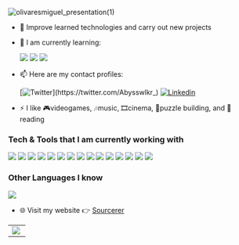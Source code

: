 ![olivaresmiguel_presentation(1)](https://github.com/Abysswlkr/Abysswlkr/assets/101478322/c4eaf304-795b-4ce0-8fd6-ab35bead5079)


- 🔭  Improve learned technologies and carry out new projects
  
- 🌱 I am currently learning:

    <img src="https://img.shields.io/badge/Go-00ADD8?style=for-the-badge&logo=go&logoColor=white"> <img src= "https://img.shields.io/badge/Godot-00ADD8?style=for-the-badge&logo=godot-engine&logoColor=white">
    <img src="https://img.shields.io/badge/Microsoft_Azure-0089D6?style=for-the-badge&logo=microsoft-azure&logoColor=white">

- 📫 Here are my contact profiles:

    [![Twitter](https://img.shields.io/badge/Twitter-1DA1F2?style=for-the-badge&logo=twitter&logoColor=white&link=https://twitter.com/Abysswlkr_)](https://twitter.com/Abysswlkr_)
    [![Linkedin](https://img.shields.io/badge/LinkedIn-0077B5?style=for-the-badge&logo=linkedin&logoColor=white&link=https://www.linkedin.com/in/molivaresb/)](https://www.linkedin.com/in/molivaresb/)

    
- ⚡  I like 🎮videogames, 🎶music, 🎞cinema, 🧐puzzle building, and 📝reading 

### Tech & Tools that I am currently working with

<img src="https://img.shields.io/badge/HTML5-E34F26?style=for-the-badge&logo=html5&logoColor=white"> <img src="https://img.shields.io/badge/CSS3-1572B6?style=for-the-badge&logo=css3&logoColor=white">
<img src="https://img.shields.io/badge/TypeScript-007ACC?style=for-the-badge&logo=typescript&logoColor=white">
<img src="https://img.shields.io/badge/Angular-DD0031?style=for-the-badge&logo=angular&logoColor=white">
<img src="https://img.shields.io/badge/Django-092E20?style=for-the-badge&logo=django&logoColor=white">
<img src="https://img.shields.io/badge/.NET-5C2D91?style=for-the-badge&logo=.net&logoColor=white">
<img src="https://img.shields.io/badge/Node.js-43853D?style=for-the-badge&logo=node.js&logoColor=white">
<img src="https://img.shields.io/badge/Express.js-404D59?style=for-the-badge">
<img src="https://img.shields.io/badge/Bootstrap-563D7C?style=for-the-badge&logo=bootstrap&logoColor=white">
<img src="https://img.shields.io/badge/jQuery-0769AD?style=for-the-badge&logo=jquery&logoColor=white">
<img src="https://img.shields.io/badge/sequelize-323330?style=for-the-badge&logo=sequelize&logoColor=blue">
<img src="https://img.shields.io/badge/Jest-323330?style=for-the-badge&logo=Jest&logoColor=white">
<img src="https://img.shields.io/badge/Python-14354C?style=for-the-badge&logo=python&logoColor=white">
<img src="https://img.shields.io/badge/Visual_Studio-5C2D91?style=for-the-badge&logo=visual%20studio&logoColor=white">
<img src="https://img.shields.io/badge/Visual_Studio_Code-0078D4?style=for-the-badge&logo=visual%20studio%20code&logoColor=white">

### Other Languages I know
<img src="https://img.shields.io/badge/Java-ED8B00?style=for-the-badge&logo=openjdk&logoColor=white">

- 🌐 Visit my website :point_right: [Sourcerer](https://molibdev.vercel.app/)

<table width="100%"  border="0" cellpadding="0" cellspacing="0">
  <tr>
    <td align="center">
      <img align="left" src="https://github-readme-stats.vercel.app/api?username=Abysswlkr&show_icons=true&theme=dracula" />
    </td>
  </tr>
</table>
